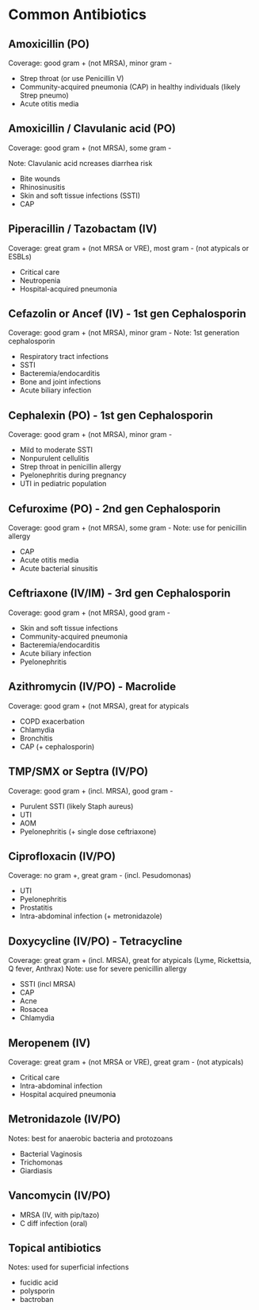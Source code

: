 # Common Antibiotics

## Amoxicillin (PO)
Coverage: good gram + (not MRSA), minor gram -
- Strep throat (or use Penicillin V)
- Community-acquired pneumonia (CAP) in healthy individuals (likely Strep pneumo)
- Acute otitis media

## Amoxicillin / Clavulanic acid (PO)

Coverage: good gram + (not MRSA), some gram -

Note: Clavulanic acid ncreases diarrhea risk

- Bite wounds
- Rhinosinusitis 
- Skin and soft tissue infections (SSTI)
- CAP

## Piperacillin / Tazobactam (IV)

Coverage: great gram + (not MRSA or VRE), most gram - (not atypicals or ESBLs)
- Critical care
- Neutropenia
- Hospital-acquired pneumonia

## Cefazolin or Ancef (IV) - 1st gen Cephalosporin
Coverage: good gram + (not MRSA), minor gram -
Note: 1st generation cephalosporin
- Respiratory tract infections
- SSTI
- Bacteremia/endocarditis
- Bone and joint infections
- Acute biliary infection

## Cephalexin (PO) - 1st gen Cephalosporin
Coverage: good gram + (not MRSA), minor gram -
- Mild to moderate SSTI
- Nonpurulent cellulitis
- Strep throat in penicillin allergy
- Pyelonephritis during pregnancy
- UTI in pediatric population

## Cefuroxime (PO) - 2nd gen Cephalosporin
Coverage: good gram + (not MRSA), some gram -
Note: use for penicillin allergy
- CAP 
- Acute otitis media
- Acute bacterial sinusitis

## Ceftriaxone (IV/IM) - 3rd gen Cephalosporin
Coverage: good gram + (not MRSA), good gram -
- Skin and soft tissue infections
- Community-acquired pneumonia
- Bacteremia/endocarditis
- Acute biliary infection
- Pyelonephritis

## Azithromycin (IV/PO) - Macrolide
Coverage: good gram + (not MRSA), great for atypicals
- COPD exacerbation
- Chlamydia
- Bronchitis
- CAP (+ cephalosporin)

## TMP/SMX or Septra (IV/PO)
Coverage: good gram + (incl. MRSA), good gram - 
- Purulent SSTI (likely Staph aureus)
- UTI
- AOM
- Pyelonephritis (+ single dose ceftriaxone)

## Ciprofloxacin (IV/PO)
Coverage: no gram +, great gram - (incl. Pesudomonas)
- UTI
- Pyelonephritis
- Prostatitis
- Intra-abdominal infection (+ metronidazole)

## Doxycycline (IV/PO) - Tetracycline
Coverage: great gram + (incl. MRSA), great for atypicals (Lyme, Rickettsia, Q fever, Anthrax)
Note: use for severe penicillin allergy
- SSTI (incl MRSA)
- CAP
- Acne
- Rosacea
- Chlamydia

## Meropenem (IV)
Coverage: great gram + (not MRSA or VRE), great gram - (not atypicals)
- Critical care
- Intra-abdominal infection
- Hospital acquired pneumonia

## Metronidazole (IV/PO)
Notes: best for anaerobic bacteria and protozoans
- Bacterial Vaginosis
- Trichomonas
- Giardiasis

## Vancomycin (IV/PO)
- MRSA (IV, with pip/tazo)
- C diff infection (oral)

## Topical antibiotics
Notes: used for superficial infections
- fucidic acid
- polysporin
- bactroban

